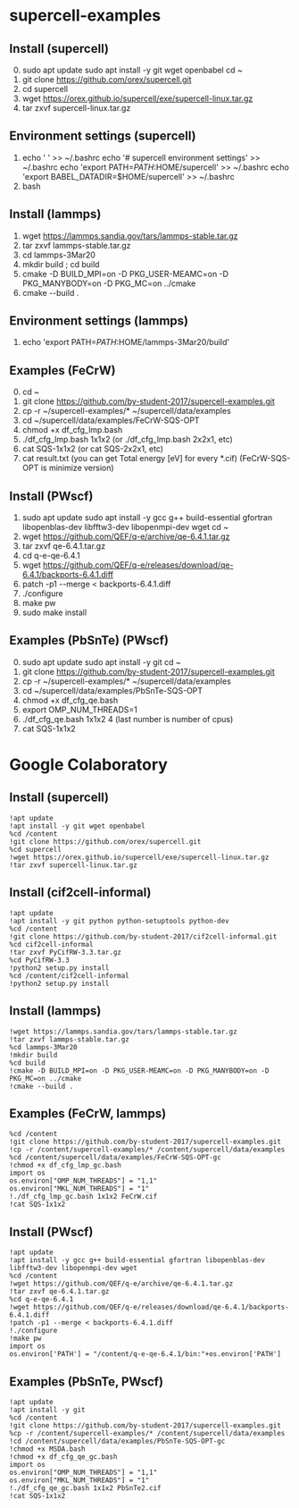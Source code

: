 # supercell-examples


## Install (supercell)
0. sudo apt update
  sudo apt install -y git wget openbabel
  cd ~
1. git clone https://github.com/orex/supercell.git
2. cd supercell
3. wget https://orex.github.io/supercell/exe/supercell-linux.tar.gz
4. tar zxvf supercell-linux.tar.gz

## Environment settings (supercell)
1. echo ' ' >> ~/.bashrc
  echo '# supercell environment settings' >> ~/.bashrc
  echo 'export PATH=$PATH:$HOME/supercell' >> ~/.bashrc
  echo 'export BABEL_DATADIR=$HOME/supercell' >> ~/.bashrc
2. bash

## Install (lammps)
1. wget https://lammps.sandia.gov/tars/lammps-stable.tar.gz
2. tar zxvf lammps-stable.tar.gz
3. cd lammps-3Mar20
4. mkdir build ; cd build 
5. cmake -D BUILD_MPI=on -D PKG_USER-MEAMC=on -D PKG_MANYBODY=on -D PKG_MC=on ../cmake
6. cmake --build .


## Environment settings (lammps)
1. echo 'export PATH=$PATH:$HOME/lammps-3Mar20/build'


## Examples (FeCrW)
0. cd ~
1. git clone https://github.com/by-student-2017/supercell-examples.git
2. cp -r ~/supercell-examples/* ~/supercell/data/examples
3. cd ~/supercell/data/examples/FeCrW-SQS-OPT
4. chmod +x df_cfg_lmp.bash
5. ./df_cfg_lmp.bash 1x1x2
  (or ./df_cfg_lmp.bash 2x2x1, etc)
6. cat SQS-1x1x2
  (or cat SQS-2x2x1, etc)
7. cat result.txt
(you can get Total energy [eV] for every *.cif)
(FeCrW-SQS-OPT is minimize version)


## Install (PWscf)
1. sudo apt update
  sudo apt install -y gcc g++ build-essential gfortran libopenblas-dev libfftw3-dev libopenmpi-dev wget
  cd ~
2. wget https://github.com/QEF/q-e/archive/qe-6.4.1.tar.gz
3. tar zxvf qe-6.4.1.tar.gz
4. cd q-e-qe-6.4.1
5. wget https://github.com/QEF/q-e/releases/download/qe-6.4.1/backports-6.4.1.diff
6. patch -p1 --merge < backports-6.4.1.diff
7. ./configure
8. make pw
9. sudo make install


## Examples (PbSnTe) (PWscf)
0. sudo apt update
  sudo apt install -y git
  cd ~
1. git clone https://github.com/by-student-2017/supercell-examples.git
2. cp -r ~/supercell-examples/* ~/supercell/data/examples
3. cd ~/supercell/data/examples/PbSnTe-SQS-OPT
4. chmod +x df_cfg_qe.bash
5. export OMP_NUM_THREADS=1
6. ./df_cfg_qe.bash 1x1x2 4
  (last number is number of cpus)
7. cat SQS-1x1x2


# Google Colaboratory
## Install (supercell)


	!apt update
	!apt install -y git wget openbabel
	%cd /content
	!git clone https://github.com/orex/supercell.git
	%cd supercell
	!wget https://orex.github.io/supercell/exe/supercell-linux.tar.gz
	!tar zxvf supercell-linux.tar.gz


## Install (cif2cell-informal)


	!apt update
	!apt install -y git python python-setuptools python-dev
	%cd /content
	!git clone https://github.com/by-student-2017/cif2cell-informal.git
	%cd cif2cell-informal
	!tar zxvf PyCifRW-3.3.tar.gz
	%cd PyCifRW-3.3
	!python2 setup.py install
	%cd /content/cif2cell-informal
	!python2 setup.py install


## Install (lammps)


	!wget https://lammps.sandia.gov/tars/lammps-stable.tar.gz
	!tar zxvf lammps-stable.tar.gz
	%cd lammps-3Mar20
	!mkdir build
	%cd build 
	!cmake -D BUILD_MPI=on -D PKG_USER-MEAMC=on -D PKG_MANYBODY=on -D PKG_MC=on ../cmake
	!cmake --build .


## Examples (FeCrW, lammps)


	%cd /content
	!git clone https://github.com/by-student-2017/supercell-examples.git
	!cp -r /content/supercell-examples/* /content/supercell/data/examples
	%cd /content/supercell/data/examples/FeCrW-SQS-OPT-gc
	!chmod +x df_cfg_lmp_gc.bash
	import os
	os.environ["OMP_NUM_THREADS"] = "1,1"
	os.environ["MKL_NUM_THREADS"] = "1"
	!./df_cfg_lmp_gc.bash 1x1x2 FeCrW.cif
	!cat SQS-1x1x2


## Install (PWscf)


	!apt update
	!apt install -y gcc g++ build-essential gfortran libopenblas-dev libfftw3-dev libopenmpi-dev wget
	%cd /content
	!wget https://github.com/QEF/q-e/archive/qe-6.4.1.tar.gz
	!tar zxvf qe-6.4.1.tar.gz
	%cd q-e-qe-6.4.1
	!wget https://github.com/QEF/q-e/releases/download/qe-6.4.1/backports-6.4.1.diff
	!patch -p1 --merge < backports-6.4.1.diff
	!./configure
	!make pw
	import os
	os.environ['PATH'] = "/content/q-e-qe-6.4.1/bin:"+os.environ['PATH']


## Examples (PbSnTe, PWscf)


	!apt update
	!apt install -y git
	%cd /content
	!git clone https://github.com/by-student-2017/supercell-examples.git
	%cp -r /content/supercell-examples/* /content/supercell/data/examples
	!cd /content/supercell/data/examples/PbSnTe-SQS-OPT-gc
	!chmod +x MSDA.bash
	!chmod +x df_cfg_qe_gc.bash
	import os
	os.environ["OMP_NUM_THREADS"] = "1,1"
	os.environ["MKL_NUM_THREADS"] = "1"
	!./df_cfg_qe_gc.bash 1x1x2 PbSnTe2.cif
	!cat SQS-1x1x2